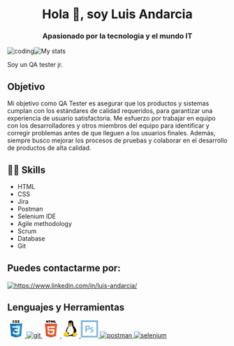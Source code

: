 <h1 align="center">Hola 👋, soy Luis Andarcia</h1>
<h3 align="center">Apasionado por la tecnologia y el mundo IT</h3>
<img aling="right" alt="coding" width="500"    src="https://camo.githubusercontent.com/5ddf73ad3a205111cf8c686f687fc216c2946a75005718c8da5b837ad9de78c9/68747470733a2f2f7468756d62732e6766796361742e636f6d2f4576696c4e657874446576696c666973682d736d616c6c2e676966"

![My stats](https://github-readme-stats.vercel.app/api?username=andarcialuis&count_private=true&show_icons=true&theme=radical)

Soy un QA tester jr.
     
     
## Objetivo
    

Mi objetivo como QA Tester es asegurar que los productos y sistemas cumplan con los estándares de calidad requeridos, para garantizar una experiencia de usuario satisfactoria. Me esfuerzo por trabajar en equipo con los desarrolladores y otros miembros del equipo para identificar y corregir problemas antes de que lleguen a los usuarios finales. Además, siempre busco mejorar los procesos de pruebas y colaborar en el desarrollo de productos de alta calidad.

## 💪🏼 Skills
- HTML
- CSS
- Jira
- Postman
- Selenium IDE
- Agile methodology
- Scrum
- Database
- Git


## Puedes contactarme por:

<p align="left">
<a href="https://linkedin.com/in/https://www.linkedin.com/in/luis-andarcia/" target="blank"><img align="center" src="https://raw.githubusercontent.com/rahuldkjain/github-profile-readme-generator/master/src/images/icons/Social/linked-in-alt.svg" alt="https://www.linkedin.com/in/luis-andarcia/" height="30" width="40" /></a>
</p>




## Lenguajes y Herramientas
<p align="left"> <a href="https://www.w3schools.com/css/" target="_blank" rel="noreferrer"> <img src="https://raw.githubusercontent.com/devicons/devicon/master/icons/css3/css3-original-wordmark.svg" alt="css3" width="40" height="40"/> </a> <a href="https://git-scm.com/" target="_blank" rel="noreferrer"> <img src="https://www.vectorlogo.zone/logos/git-scm/git-scm-icon.svg" alt="git" width="40" height="40"/> </a> <a href="https://www.w3.org/html/" target="_blank" rel="noreferrer"> <img src="https://raw.githubusercontent.com/devicons/devicon/master/icons/html5/html5-original-wordmark.svg" alt="html5" width="40" height="40"/> </a> <a href="https://www.linux.org/" target="_blank" rel="noreferrer"> <img src="https://raw.githubusercontent.com/devicons/devicon/master/icons/linux/linux-original.svg" alt="linux" width="40" height="40"/> </a> <a href="https://www.photoshop.com/en" target="_blank" rel="noreferrer"> <img src="https://raw.githubusercontent.com/devicons/devicon/master/icons/photoshop/photoshop-line.svg" alt="photoshop" width="40" height="40"/> </a> <a href="https://postman.com" target="_blank" rel="noreferrer"> <img src="https://www.vectorlogo.zone/logos/getpostman/getpostman-icon.svg" alt="postman" width="40" height="40"/> </a> <a href="https://www.selenium.dev" target="_blank" rel="noreferrer"> <img src="https://raw.githubusercontent.com/detain/svg-logos/780f25886640cef088af994181646db2f6b1a3f8/svg/selenium-logo.svg" alt="selenium" width="40" height="40"/> </a> </p>

